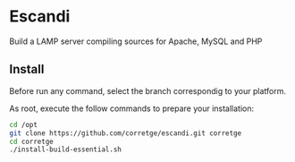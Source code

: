 Escandi
=======

Build a LAMP server compiling sources for Apache, MySQL and PHP

Install
-------
Before run any command, select the branch correspondig to your platform.

As root, execute the follow commands to prepare your installation:
```bash
cd /opt
git clone https://github.com/corretge/escandi.git corretge
cd corretge
./install-build-essential.sh
```


